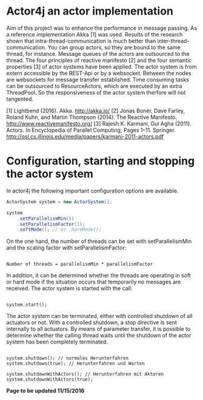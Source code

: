 Actor4j an actor implementation
===============================
Aim of this project was to enhance the performance in message passing. As a reference implementation Akka [1] was used. Results of the research shown that intra-thread-communication is much better than inter-thread-communication. You can group actors, so they are bound to the same thread, for instance. Message queues of the actors are outsourced to the thread. The four principles of reactive manifesto [2] and the four semantic properties [3] of actor systems have been applied. The actor system is from extern accessible by the REST-Api or by a websocket. Between the nodes are websockets for message transfer established. Time consuming tasks can be outsourced to ResourceActors, which are executed by an extra ThreadPool. So the responsiveness of the actor system therfore will not tangented.

 [1] Lightbend (2016). Akka. http://akka.io/
 [2] Jonas Bonér, Dave Farley, Roland Kuhn, and Martin Thompson (2014). The Reactive Manifesto. http://www.reactivemanifesto.org/
 [3] Rajesh K. Karmani, Gul Agha (2011). Actors. In Encyclopedia of Parallel Computing, Pages 1–11. Springer. http://osl.cs.illinois.edu/media/papers/karmani-2011-actors.pdf

Configuration, starting and stopping the actor system
=====================================================
In actor4j the following important configuration options are available.
```java
ActorSystem system = new ActorSystem();

system
	.setParallelismMin(1)
	.setParallelismFactor(1);
	.softMode(); // or .hardMode();
```
On the one hand, the number of threads can be set with setParallelismMin and the scaling factor with setParallelismFactor:
<pre><code>
Number of threads = parallelismMin * parallelismFactor
</code></pre>
In addition, it can be determined whether the threads are operating in soft or hard mode if the situation occurs that temporarily no messages are received. The actor system is started with the call:
<pre><code>
system.start();
</code></pre>
The actor system can be terminated, either with controlled shutdown of all actuators or not. With a controlled shutdown, a stop directive is sent internally to all actuators. By means of parameter transfer, it is possible to determine whether the calling thread waits until the shutdown of the actor system has been completely terminated.
<pre><code>
system.shutdown(); // normales Herunterfahren
system.shutdown(true); // Herunterfahren und Warten

system.shutdownWithActors(); // Herunterfahren mit Aktoren
system.shutdownWithActors(true);
</code></pre>

<b>Page to be updated 11/15/2016<b>